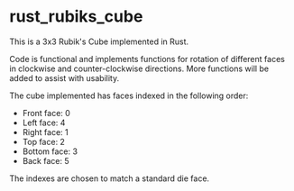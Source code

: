 # rust_rubiks_cube
This is a 3x3 Rubik's Cube implemented in Rust.

Code is functional and implements functions for rotation of different faces in clockwise and counter-clockwise directions. More functions will be added to assist with usability. 

The cube implemented has faces indexed in the following order:
- Front face: 0
- Left face: 4
- Right face: 1
- Top face: 2
- Bottom face: 3
- Back face: 5 
  
The indexes are chosen to match a standard die face.
